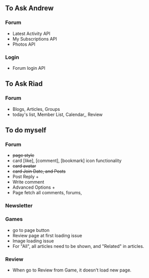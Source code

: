 ## To Ask Andrew
### Forum
- Latest Activity API
- My Subscriptions API
- Photos API
### Login
- Forum login API

## To Ask Riad
### Forum
- Blogs, Articles, Groups
- today's list, Member List, Calendar,, Review

## To do myself
### Forum
- <s>page style</s>
- card [like], [comment], [bookmark] icon functionality
- <s>card avatar</s>
- <s>card Join Date, and Posts</s>
- Post Reply +
- Write comment
- Advanced Options +
- Page fetch all comments, forums,
### Newsletter

### Games
- go to page button
- Review page at first loading issue
- Image loading issue
- For "All", all articles need to be shown, and "Related" in articles.

### Review
- When go to Review from Game, it doesn't load new page.
